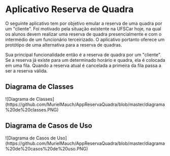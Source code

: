 <h1>Aplicativo Reserva de Quadra</h1>
<p>O seguinte aplicativo tem por objetivo emular a reserva de uma quadra por um "cliente". Foi motivado pela situação existente na UFSCar hoje, na qual os alunos devem realizar uma reserva de quadra presencialmente e com o intermédio de um funcionário terceirizado. O aplicativo portanto oferece um protótipo de uma alternativa para a reserva de quadras.</p>
<p>Sua principal funcionalidade então é a reserva de quadra por um "cliente". Se a reserva já existe para um determinado horário e quadra, ela é colocada em uma fila. Quando a reserva atual é cancelada a primeira da fila passa a ser a reserva válida.</p>
<h2>Diagrama de Classes</h2>
![Diagrama de Classes](https://github.com/MurielMauch/AppReservaQuadra/blob/master/diagrama%20de%20classes.PNG)
<h2>Diagrama de Casos de Uso</h2>
![Diagrama de Casos de Uso](https://github.com/MurielMauch/AppReservaQuadra/blob/master/diagrama%20de%20casos%20de%20uso.PNG)
